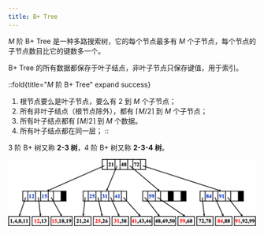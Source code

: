 ```yaml
---
title: B+ Tree
---
```


$M$ 阶 B+ Tree 是一种多路搜索树，它的每个节点最多有 $M$ 个子节点，每个节点的子节点数目比它的键数多一个。

B+ Tree 的所有数据都保存于叶子结点，非叶子节点只保存键值，用于索引。

::fold{title="$M$ 阶 B+ Tree" expand success}
1. 根节点要么是叶子节点，要么有 $2$ 到 $M$ 个子节点；
2. 所有非叶子结点（根节点除外），都有 $\lceil M/2 \rceil$ 到 $M$ 个子节点；
3. 所有叶子结点都有 $\lceil M/2 \rceil$ 到 $M$ 个数据。
4. 所有叶子结点都在同一层；
::

$3$ 阶 B+ 树又称 **2-3 树**，$4$ 阶 B+ 树又称 **2-3-4 树**。

![一棵 2-3-4 树](assets/b-plus-tree-example.png)
